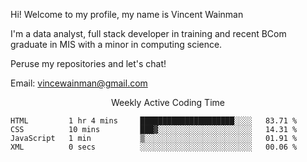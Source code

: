 Hi! Welcome to my profile, my name is Vincent Wainman

I'm a data analyst, full stack developer in training and recent BCom graduate in MIS with a minor in computing science. 

Peruse my repositories and let's chat!

Email: vincewainman@gmail.com

<p align="center"> Weekly Active Coding Time </p>
<!--START_SECTION:waka-->

```text
HTML         1 hr 4 mins     █████████████████████░░░░   83.71 %
CSS          10 mins         ███▓░░░░░░░░░░░░░░░░░░░░░   14.31 %
JavaScript   1 min           ▒░░░░░░░░░░░░░░░░░░░░░░░░   01.91 %
XML          0 secs          ░░░░░░░░░░░░░░░░░░░░░░░░░   00.06 %
```

<!--END_SECTION:waka-->
